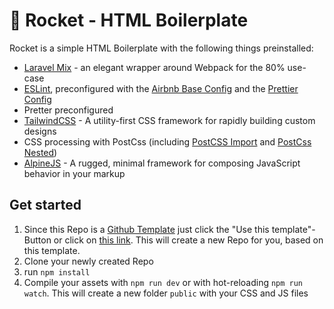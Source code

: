 # 🚀 Rocket - HTML Boilerplate

Rocket is a simple HTML Boilerplate with the following things preinstalled:
- [Laravel Mix](https://laravel-mix.com/) - an elegant wrapper around Webpack for the 80% use-case
- [ESLint](https://eslint.org/), preconfigured with the [Airbnb Base Config](https://github.com/airbnb/javascript) and the [Prettier Config](https://github.com/prettier/eslint-config-prettier)
- Pretter preconfigured
- [TailwindCSS](https://tailwindcss.com/) - A utility-first CSS framework for rapidly building custom designs
- CSS processing with PostCss (including [PostCSS Import](https://github.com/postcss/postcss-import) and [PostCss Nested](https://github.com/postcss/postcss-nested))
- [AlpineJS](https://github.com/alpinejs/alpine/) - A rugged, minimal framework for composing JavaScript behavior in your markup

## Get started
1. Since this Repo is a [Github Template](https://github.blog/2019-06-06-generate-new-repositories-with-repository-templates/) just click the "Use this template"-Button or click on [this link](https://github.com/maxxscho/rocket/generate). This will create a new Repo for you, based on this template.
2. Clone your newly created Repo
3. run `npm install`
4. Compile your assets with `npm run dev` or with hot-reloading `npm run watch`. This will create a new folder `public` with your CSS and JS files
